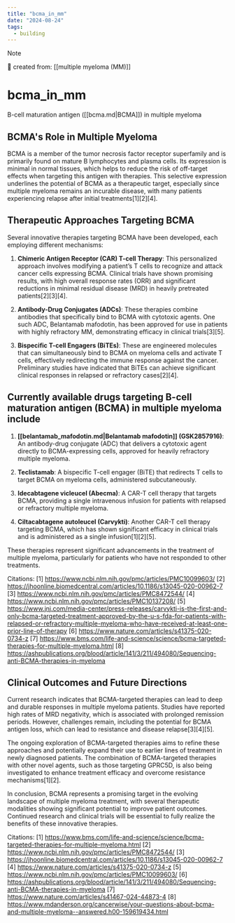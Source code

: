 ```yaml
---
title: "bcma_in_mm"
date: "2024-08-24"
tags:
  - building
---
```


> [!NOTE]
> 🌱 created from: [[multiple myeloma (MM)]]

# bcma_in_mm

B-cell maturation antigen ([[bcma.md|BCMA]]) in multiple myeloma

## BCMA's Role in Multiple Myeloma

BCMA is a member of the tumor necrosis factor receptor superfamily and is primarily found on mature B lymphocytes and plasma cells. Its expression is minimal in normal tissues, which helps to reduce the risk of off-target effects when targeting this antigen with therapies. This selective expression underlines the potential of BCMA as a therapeutic target, especially since multiple myeloma remains an incurable disease, with many patients experiencing relapse after initial treatments[1][2][4].

## Therapeutic Approaches Targeting BCMA

Several innovative therapies targeting BCMA have been developed, each employing different mechanisms:

1. **Chimeric Antigen Receptor (CAR) T-cell Therapy**: This personalized approach involves modifying a patient’s T cells to recognize and attack cancer cells expressing BCMA. Clinical trials have shown promising results, with high overall response rates (ORR) and significant reductions in minimal residual disease (MRD) in heavily pretreated patients[2][3][4].

2. **Antibody-Drug Conjugates (ADCs)**: These therapies combine antibodies that specifically bind to BCMA with cytotoxic agents. One such ADC, Belantamab mafodotin, has been approved for use in patients with highly refractory MM, demonstrating efficacy in clinical trials[3][5].

3. **Bispecific T-cell Engagers (BiTEs)**: These are engineered molecules that can simultaneously bind to BCMA on myeloma cells and activate T cells, effectively redirecting the immune response against the cancer. Preliminary studies have indicated that BiTEs can achieve significant clinical responses in relapsed or refractory cases[2][4].

## Currently available drugs targeting B-cell maturation antigen (BCMA) in multiple myeloma include

1. **[[belantamab_mafodotin.md|Belantamab mafodotin]] (GSK2857916)**: An antibody-drug conjugate (ADC) that delivers a cytotoxic agent directly to BCMA-expressing cells, approved for heavily refractory multiple myeloma.

2. **Teclistamab**: A bispecific T-cell engager (BiTE) that redirects T cells to target BCMA on myeloma cells, administered subcutaneously.

3. **Idecabtagene vicleucel (Abecma)**: A CAR-T cell therapy that targets BCMA, providing a single intravenous infusion for patients with relapsed or refractory multiple myeloma.

4. **Ciltacabtagene autoleucel (Carvykti)**: Another CAR-T cell therapy targeting BCMA, which has shown significant efficacy in clinical trials and is administered as a single infusion[1][2][5].

These therapies represent significant advancements in the treatment of multiple myeloma, particularly for patients who have not responded to other treatments.

Citations:
[1] <https://www.ncbi.nlm.nih.gov/pmc/articles/PMC10099603/>
[2] <https://jhoonline.biomedcentral.com/articles/10.1186/s13045-020-00962-7>
[3] <https://www.ncbi.nlm.nih.gov/pmc/articles/PMC8472544/>
[4] <https://www.ncbi.nlm.nih.gov/pmc/articles/PMC10137208/>
[5] <https://www.jnj.com/media-center/press-releases/carvykti-is-the-first-and-only-bcma-targeted-treatment-approved-by-the-u-s-fda-for-patients-with-relapsed-or-refractory-multiple-myeloma-who-have-received-at-least-one-prior-line-of-therapy>
[6] <https://www.nature.com/articles/s41375-020-0734-z>
[7] <https://www.bms.com/life-and-science/science/bcma-targeted-therapies-for-multiple-myeloma.html>
[8] <https://ashpublications.org/blood/article/141/3/211/494080/Sequencing-anti-BCMA-therapies-in-myeloma>

## Clinical Outcomes and Future Directions

Current research indicates that BCMA-targeted therapies can lead to deep and durable responses in multiple myeloma patients. Studies have reported high rates of MRD negativity, which is associated with prolonged remission periods. However, challenges remain, including the potential for BCMA antigen loss, which can lead to resistance and disease relapse[3][4][5].

The ongoing exploration of BCMA-targeted therapies aims to refine these approaches and potentially expand their use to earlier lines of treatment in newly diagnosed patients. The combination of BCMA-targeted therapies with other novel agents, such as those targeting GPRC5D, is also being investigated to enhance treatment efficacy and overcome resistance mechanisms[1][2].

In conclusion, BCMA represents a promising target in the evolving landscape of multiple myeloma treatment, with several therapeutic modalities showing significant potential to improve patient outcomes. Continued research and clinical trials will be essential to fully realize the benefits of these innovative therapies.

Citations:
[1] <https://www.bms.com/life-and-science/science/bcma-targeted-therapies-for-multiple-myeloma.html>
[2] <https://www.ncbi.nlm.nih.gov/pmc/articles/PMC8472544/>
[3] <https://jhoonline.biomedcentral.com/articles/10.1186/s13045-020-00962-7>
[4] <https://www.nature.com/articles/s41375-020-0734-z>
[5] <https://www.ncbi.nlm.nih.gov/pmc/articles/PMC10099603/>
[6] <https://ashpublications.org/blood/article/141/3/211/494080/Sequencing-anti-BCMA-therapies-in-myeloma>
[7] <https://www.nature.com/articles/s41467-024-44873-4>
[8] <https://www.mdanderson.org/cancerwise/your-questions-about-bcma-and-multiple-myeloma--answered.h00-159619434.html>
